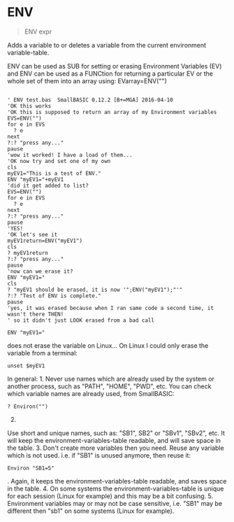 # ENV

> ENV expr

Adds a variable to or deletes a variable from the current environment variable-table.

ENV can be used as SUB for setting or erasing Environment Variables (EV) and ENV can be used as a FUNCtion for returning a particular EV or the whole set of them into an array using:
EVarray=ENV("")

~~~

' ENV test.bas  SmallBASIC 0.12.2 [B+=MGA] 2016-04-10
'OK this works
'OK this is supposed to return an array of my Environment variables
EVS=ENV("")
for e in EVS
  ? e
next
?:? "press any..."
pause
'wow it worked! I have a load of them...
'OK now try and set one of my own
cls
myEV1="This is a test of ENV."
ENV "myEV1="+myEV1
'did it get added to list?
EVS=ENV("")
for e in EVS
  ? e
next
?:? "press any..."
pause
'YES!
'OK let's see it
myEV1return=ENV("myEV1")
cls
? myEV1return
?:? "press any..."
pause
'now can we erase it?
ENV "myEV1="
cls
? "myEV1 should be erased, it is now '";ENV("myEV1");"'"
?:? "Test of ENV is complete."
pause
'yes, it was erased because when I ran same code a second time, it wasn't there THEN!
' so it didn't just LOOK erased from a bad call

~~~


~~~
ENV "myEV1="
~~~
 does not erase the variable on Linux...
On Linux I could only erase the variable from a terminal:

~~~
unset $myEV1
~~~

In general:
1. 
Never use names which are already used by the system or another process, such as "PATH", "HOME", "PWD", etc.
You can check which variable names are already used, from SmallBASIC:

~~~
? Environ("")
~~~

2. 
Use short and unique names, such as: "SB1", SB2" or "SBv1", "SBv2", etc.
It will keep the environment-variables-table readable, and will save space in the table.
3.
Don't create more variables then you need. Reuse any variable which is not used.
i.e. if "SB1" is unused anymore, then reuse it: 
~~~
Environ "SB1=5"
~~~
.
Again, it keeps the environment-variables-table readable, and saves space in the table.
4. 
On some systems the environment-variables-table is unique for each session (Linux for example) and this may be a bit confusing.
5.
Environment variables may or may not be case sensitive, i.e. "SB1" may be different then "sb1" on some systems (Linux for example).
